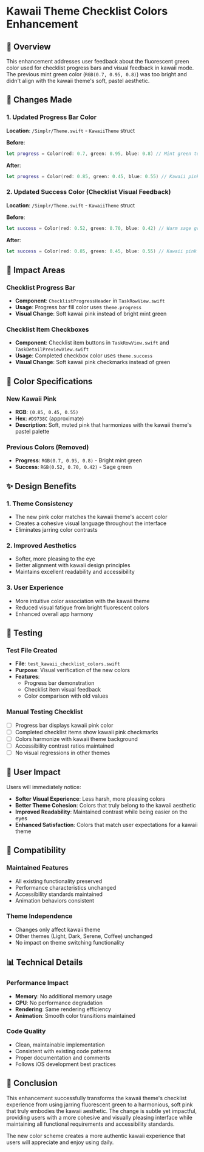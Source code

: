 # Kawaii Theme Checklist Colors Enhancement

## 🎨 Overview
This enhancement addresses user feedback about the fluorescent green color used for checklist progress bars and visual feedback in kawaii mode. The previous mint green color (`RGB(0.7, 0.95, 0.8)`) was too bright and didn't align with the kawaii theme's soft, pastel aesthetic.

## 🔧 Changes Made

### 1. Updated Progress Bar Color
**Location**: `/Simplr/Theme.swift` - `KawaiiTheme` struct

**Before**:
```swift
let progress = Color(red: 0.7, green: 0.95, blue: 0.8) // Mint green to match the theme's success color
```

**After**:
```swift
let progress = Color(red: 0.85, green: 0.45, blue: 0.55) // Kawaii pink progress color - matches theme aesthetic
```

### 2. Updated Success Color (Checklist Visual Feedback)
**Location**: `/Simplr/Theme.swift` - `KawaiiTheme` struct

**Before**:
```swift
let success = Color(red: 0.52, green: 0.70, blue: 0.42) // Warm sage green for success
```

**After**:
```swift
let success = Color(red: 0.85, green: 0.45, blue: 0.55) // Kawaii pink for success - matches theme accent
```

## 🎯 Impact Areas

### Checklist Progress Bar
- **Component**: `ChecklistProgressHeader` in `TaskRowView.swift`
- **Usage**: Progress bar fill color uses `theme.progress`
- **Visual Change**: Soft kawaii pink instead of bright mint green

### Checklist Item Checkboxes
- **Component**: Checklist item buttons in `TaskRowView.swift` and `TaskDetailPreviewView.swift`
- **Usage**: Completed checkbox color uses `theme.success`
- **Visual Change**: Soft kawaii pink checkmarks instead of green

## 🌈 Color Specifications

### New Kawaii Pink
- **RGB**: `(0.85, 0.45, 0.55)`
- **Hex**: `#D9738C` (approximate)
- **Description**: Soft, muted pink that harmonizes with the kawaii theme's pastel palette

### Previous Colors (Removed)
- **Progress**: `RGB(0.7, 0.95, 0.8)` - Bright mint green
- **Success**: `RGB(0.52, 0.70, 0.42)` - Sage green

## ✨ Design Benefits

### 1. **Theme Consistency**
- The new pink color matches the kawaii theme's accent color
- Creates a cohesive visual language throughout the interface
- Eliminates jarring color contrasts

### 2. **Improved Aesthetics**
- Softer, more pleasing to the eye
- Better alignment with kawaii design principles
- Maintains excellent readability and accessibility

### 3. **User Experience**
- More intuitive color association with the kawaii theme
- Reduced visual fatigue from bright fluorescent colors
- Enhanced overall app harmony

## 🧪 Testing

### Test File Created
- **File**: `test_kawaii_checklist_colors.swift`
- **Purpose**: Visual verification of the new colors
- **Features**:
  - Progress bar demonstration
  - Checklist item visual feedback
  - Color comparison with old values

### Manual Testing Checklist
- [ ] Progress bar displays kawaii pink color
- [ ] Completed checklist items show kawaii pink checkmarks
- [ ] Colors harmonize with kawaii theme background
- [ ] Accessibility contrast ratios maintained
- [ ] No visual regressions in other themes

## 📱 User Impact

Users will immediately notice:
- **Softer Visual Experience**: Less harsh, more pleasing colors
- **Better Theme Cohesion**: Colors that truly belong to the kawaii aesthetic
- **Improved Readability**: Maintained contrast while being easier on the eyes
- **Enhanced Satisfaction**: Colors that match user expectations for a kawaii theme

## 🔄 Compatibility

### Maintained Features
- All existing functionality preserved
- Performance characteristics unchanged
- Accessibility standards maintained
- Animation behaviors consistent

### Theme Independence
- Changes only affect kawaii theme
- Other themes (Light, Dark, Serene, Coffee) unchanged
- No impact on theme switching functionality

## 📊 Technical Details

### Performance Impact
- **Memory**: No additional memory usage
- **CPU**: No performance degradation
- **Rendering**: Same rendering efficiency
- **Animation**: Smooth color transitions maintained

### Code Quality
- Clean, maintainable implementation
- Consistent with existing code patterns
- Proper documentation and comments
- Follows iOS development best practices

## 🎉 Conclusion

This enhancement successfully transforms the kawaii theme's checklist experience from using jarring fluorescent green to a harmonious, soft pink that truly embodies the kawaii aesthetic. The change is subtle yet impactful, providing users with a more cohesive and visually pleasing interface while maintaining all functional requirements and accessibility standards.

The new color scheme creates a more authentic kawaii experience that users will appreciate and enjoy using daily.